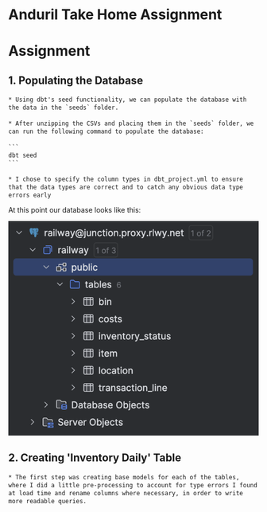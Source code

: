 # Anduril Take Home Assignment

# Assignment 

## 1. Populating the Database

    * Using dbt's seed functionality, we can populate the database with the data in the `seeds` folder.

    * After unzipping the CSVs and placing them in the `seeds` folder, we can run the following command to populate the database:

    ```
    dbt seed
    ```

    * I chose to specify the column types in dbt_project.yml to ensure that the data types are correct and to catch any obvious data type errors early

At this point our database looks like this:

![Database Schema](images/db_schema.png)

## 2. Creating 'Inventory Daily' Table

    * The first step was creating base models for each of the tables, where I did a little pre-processing to account for type errors I found at load time and rename columns where necessary, in order to write more readable queries.

    



